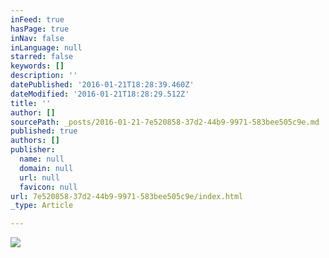 ```yaml
---
inFeed: true
hasPage: true
inNav: false
inLanguage: null
starred: false
keywords: []
description: ''
datePublished: '2016-01-21T18:28:39.460Z'
dateModified: '2016-01-21T18:28:29.512Z'
title: ''
author: []
sourcePath: _posts/2016-01-21-7e520858-37d2-44b9-9971-583bee505c9e.md
published: true
authors: []
publisher:
  name: null
  domain: null
  url: null
  favicon: null
url: 7e520858-37d2-44b9-9971-583bee505c9e/index.html
_type: Article

---
```

![](https://the-grid-user-content.s3-us-west-2.amazonaws.com/ee35425b-2447-4326-b101-6491cb69dc7e.jpg)